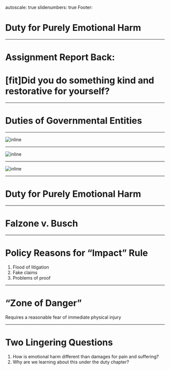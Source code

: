 autoscale: true
slidenumbers: true
Footer: 

# Duty for Purely Emotional Harm


---

# Assignment Report Back:
# [fit]Did you do something kind and restorative for yourself?

---

# Duties of Governmental Entities

---

![inline][image-1]

---

![inline][image-2]

---

![inline][image-3]

---

# Duty for Purely Emotional Harm

---

# Falzone v. Busch

---

# Policy Reasons for “Impact” Rule

1. Flood of litigation
2. Fake claims
3. Problems of proof

---

# “Zone of Danger”

Requires a reasonable fear of immediate physical injury

---

# Two Lingering Questions

1. How is emotional harm different than damages for pain and suffering?
2. Why are we learning about this under the duty chapter?

[image-1]:	images/gov1.jpg
[image-2]:	images/gov2.jpg
[image-3]:	images/gov3.jpg